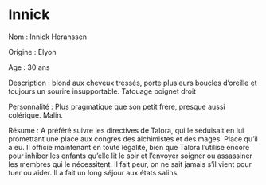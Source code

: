 # Innick

Nom :  Innick Heranssen

Origine : Elyon

Age : 30 ans

Description : blond aux cheveux tressés, porte plusieurs boucles d’oreille et toujours un sourire insupportable. Tatouage poignet droit

Personnalité : Plus pragmatique que son petit frère, presque aussi colérique. Malin.

Résumé : A préféré suivre les directives de Talora, qui le séduisait en lui promettant une place aux congrès des alchimistes et des mages. Place qu’il a eu. Il officie maintenant en toute légalité, bien que Talora l’utilise encore pour inhiber les enfants qu’elle lit le soir et l’envoyer soigner ou assassiner les membres qui le nécessitent. Il fait peur, on ne sait jamais s’il vient pour tuer ou aider. Il a fait un long séjour aux états salins.
